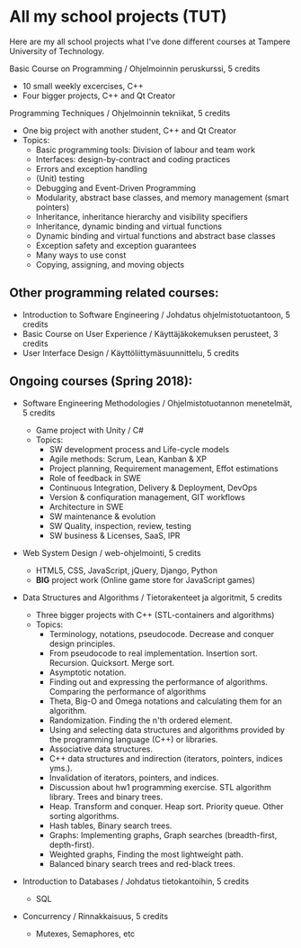 # All my school projects (TUT)

Here are my all school projects what I've done different courses at Tampere University of Technology.

Basic Course on Programming / Ohjelmoinnin peruskurssi, 5 credits
- 10 small weekly excercises, C++
- Four bigger projects, C++ and Qt Creator

Programming Techniques / Ohjelmoinnin tekniikat, 5 credits
- One big project with another student, C++ and Qt Creator
- Topics:
  - Basic programming tools: Division of labour and team work
  - Interfaces: design-by-contract and coding practices
  - Errors and exception handling
  - (Unit) testing
  - Debugging and Event-Driven Programming
  - Modularity, abstract base classes, and memory management (smart pointers)
  - Inheritance, inheritance hierarchy and visibility specifiers
  - Inheritance, dynamic binding and virtual functions
  - Dynamic binding and virtual functions and abstract base classes
  - Exception safety and exception guarantees
  - Many ways to use const
  - Copying, assigning, and moving objects


## Other programming related courses:
- Introduction to Software Engineering / Johdatus ohjelmistotuotantoon, 5 credits
- Basic Course on User Experience / Käyttäjäkokemuksen perusteet, 3 credits
- User Interface Design / Käyttöliittymäsuunnittelu, 5 credits


## Ongoing courses (Spring 2018):
- Software Engineering Methodologies / Ohjelmistotuotannon menetelmät, 5 credits
  - Game project with Unity / C#
  - Topics:
    - SW development process and Life-cycle models
    - Agile methods: Scrum, Lean, Kanban & XP
    - Project planning, Requirement management, Effot estimations
    - Role of feedback in SWE
    - Continuous Integration, Delivery & Deployment, DevOps
    - Version & confiquration management, GIT workflows
    - Architecture in SWE
    - SW maintenance & evolution
    - SW Quality, inspection, review, testing
    - SW business & Licenses, SaaS, IPR
    
- Web System Design / web-ohjelmointi, 5 credits
  - HTML5, CSS, JavaScript, jQuery, Django, Python
  - **BIG** project work (Online game store for JavaScript games)
  
- Data Structures and Algorithms / Tietorakenteet ja algoritmit, 5 credits
  - Three bigger projects with C++ (STL-containers and algorithms)
  - Topics:
    - Terminology, notations, pseudocode. Decrease and conquer design principles.
    - From pseudocode to real implementation. Insertion sort. Recursion. Quicksort. Merge sort.
    - Asymptotic notation.
    - Finding out and expressing the performance of algorithms. Comparing the performance of algorithms
    - Theta, Big-O and Omega notations and calculating them for an algorithm.
    - Randomization. Finding the n'th ordered element.
    - Using and selecting data structures and algorithms provided by the programming language (C++) or libraries.
    - Associative data structures.
    - C++ data structures and indirection (iterators, pointers, indices yms.).
    - Invalidation of iterators, pointers, and indices.
    - Discussion about hw1 programming exercise. STL algorithm library. Trees and binary trees.
    - Heap. Transform and conquer. Heap sort. Priority queue. Other sorting algorithms.
    - Hash tables, Binary search trees.
    - Graphs: Implementing graphs, Graph searches (breadth-first, depth-first).
    - Weighted graphs, Finding the most lightweight path.
    - Balanced binary search trees and red-black trees.

- Introduction to Databases / Johdatus tietokantoihin, 5 credits
  - SQL
- Concurrency / Rinnakkaisuus, 5 credits
  - Mutexes, Semaphores, etc
